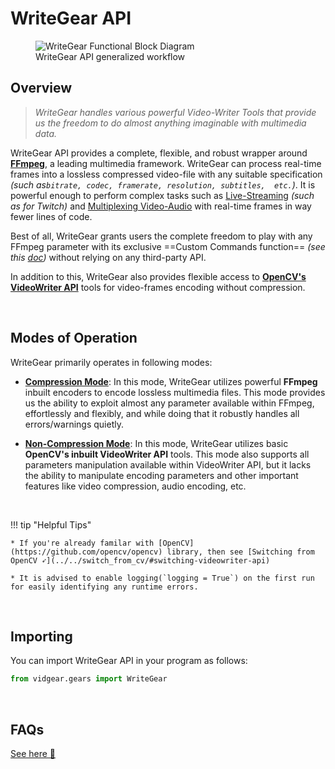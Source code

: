 <!--
===============================================
vidgear library source-code is deployed under the Apache 2.0 License:

Copyright (c) 2019-2020 Abhishek Thakur(@abhiTronix) <abhi.una12@gmail.com>

Licensed under the Apache License, Version 2.0 (the "License");
you may not use this file except in compliance with the License.
You may obtain a copy of the License at

   http://www.apache.org/licenses/LICENSE-2.0

Unless required by applicable law or agreed to in writing, software
distributed under the License is distributed on an "AS IS" BASIS,
WITHOUT WARRANTIES OR CONDITIONS OF ANY KIND, either express or implied.
See the License for the specific language governing permissions and
limitations under the License.
===============================================
-->

# WriteGear API 

<figure>
  <img src="../../../assets/images/writegear.png" alt="WriteGear Functional Block Diagram" loading="lazy" class="center-small"/>
  <figcaption>WriteGear API generalized workflow</figcaption>
</figure>

## Overview

> *WriteGear handles various powerful Video-Writer Tools that provide us the freedom to do almost anything imaginable with multimedia data.*

WriteGear API provides a complete, flexible, and robust wrapper around [**FFmpeg**](https://ffmpeg.org/), a leading multimedia framework. WriteGear can process real-time frames into a lossless compressed video-file with any suitable specification _(such as`bitrate, codec, framerate, resolution, subtitles,  etc.`)_. It is powerful enough to perform complex tasks such as [Live-Streaming](../compression/usage/#using-compression-mode-for-streaming-urls) _(such as for Twitch)_ and [Multiplexing Video-Audio](../compression/usage/#using-compression-mode-with-live-audio-input) with real-time frames in way fewer lines of code. 

Best of all, WriteGear grants users the complete freedom to play with any FFmpeg parameter with its exclusive ==Custom Commands function== _(see this [doc](../compression/advanced/cciw/))_ without relying on any third-party API.

In addition to this, WriteGear also provides flexible access to [**OpenCV's VideoWriter API**](https://docs.opencv.org/3.4/d8/dfe/classcv_1_1VideoCapture.html) tools for video-frames encoding without compression.

&thinsp; 

## Modes of Operation

WriteGear primarily operates in following modes:

* [**Compression Mode**](../compression/overview/): In this mode, WriteGear utilizes powerful **FFmpeg** inbuilt encoders to encode lossless multimedia files. This mode provides us the ability to exploit almost any parameter available within FFmpeg, effortlessly and flexibly, and while doing that it robustly handles all errors/warnings quietly.

* [**Non-Compression Mode**](../non_compression/overview/): In this mode, WriteGear utilizes basic **OpenCV's inbuilt VideoWriter API** tools. This mode also supports all parameters manipulation available within VideoWriter API, but it lacks the ability to manipulate encoding parameters and other important features like video compression, audio encoding, etc.


&thinsp; 


!!! tip "Helpful Tips"

	* If you're already familar with [OpenCV](https://github.com/opencv/opencv) library, then see [Switching from OpenCV ➶](../../switch_from_cv/#switching-videowriter-api)

	* It is advised to enable logging(`logging = True`) on the first run for easily identifying any runtime errors.

&thinsp; 

## Importing

You can import WriteGear API in your program as follows:

```python
from vidgear.gears import WriteGear
```

&thinsp; 

## FAQs

<div>
<a href="../../../help/writegear_faqs/">See here 🚀</a>
</div>  

&thinsp; 